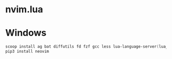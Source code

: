 # nvim.lua

# Windows
```ps1
scoop install ag bat diffutils fd fzf gcc less lua-language-server(lua_ls) neovide neovim python ripgrep universal-ctags win32yank unxutils
pip3 install neovim
```
